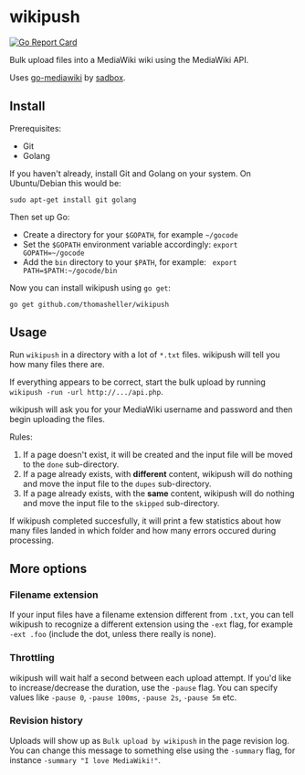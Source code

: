 # wikipush

[![Go Report Card](https://goreportcard.com/badge/github.com/thomasheller/wikipush)](https://goreportcard.com/report/github.com/thomasheller/wikipush)

Bulk upload files into a MediaWiki wiki using the MediaWiki API.

Uses [go-mediawiki](https://github.com/sadbox/mediawiki/) by
[sadbox](https://github.com/sadbox/).

## Install

Prerequisites:
  - Git
  - Golang

If you haven't already, install Git and Golang on your system. On
Ubuntu/Debian this would be:

```
sudo apt-get install git golang
```

Then set up Go:
  - Create a directory for your `$GOPATH`, for example `~/gocode`
  - Set the `$GOPATH` environment variable accordingly: `export GOPATH=~/gocode`
  - Add the `bin` directory to your `$PATH`, for example: ` export PATH=$PATH:~/gocode/bin`

Now you can install wikipush using `go get`:

```
go get github.com/thomasheller/wikipush
```

## Usage

Run `wikipush` in a directory with a lot of `*.txt` files.
wikipush will tell you how many files there are.

If everything appears to be correct, start the bulk upload by
running `wikipush -run -url http://.../api.php`.

wikipush will ask you for your MediaWiki username and password and then begin
uploading the files.

Rules:

1. If a page doesn't exist, it will be created and the input file will be moved
   to the `done` sub-directory.
1. If a page already exists, with **different** content, wikipush will do
   nothing and move the input file to the `dupes` sub-directory.
1. If a page already exists, with the **same** content, wikipush will do nothing
   and move the input file to the `skipped` sub-directory.

If wikipush completed succesfully, it will print a few statistics about
how many files landed in which folder and how many errors occured during
processing.

## More options

### Filename extension

If your input files have a filename extension different from `.txt`, you can
tell wikipush to recognize a different extension using the `-ext` flag,
for example `-ext .foo` (include the dot, unless there really is none).

### Throttling

wikipush will wait half a second between each upload attempt. If you'd like to
increase/decrease the duration, use the `-pause` flag. You can specify values 
like `-pause 0`, `-pause 100ms`, `-pause 2s`, `-pause 5m` etc.

### Revision history

Uploads will show up as `Bulk upload by wikipush` in the page revision log.
You can change this message to something else using the `-summary` flag,
for instance `-summary "I love MediaWiki!"`.
